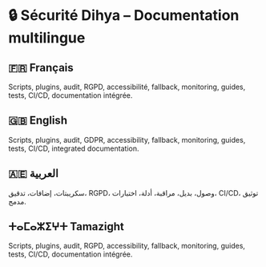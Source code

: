 # 🔒 Sécurité Dihya – Documentation multilingue

## 🇫🇷 Français
Scripts, plugins, audit, RGPD, accessibilité, fallback, monitoring, guides, tests, CI/CD, documentation intégrée.

## 🇬🇧 English
Scripts, plugins, audit, GDPR, accessibility, fallback, monitoring, guides, tests, CI/CD, integrated documentation.

## 🇦🇪 العربية
سكريبتات، إضافات، تدقيق، RGPD، وصول، بديل، مراقبة، أدلة، اختبارات، CI/CD، توثيق مدمج.

## ⵜⴰⵎⴰⵣⵉⵖⵜ Tamazight
Scripts, plugins, audit, RGPD, accessibility, fallback, monitoring, guides, tests, CI/CD, documentation intégrée.
